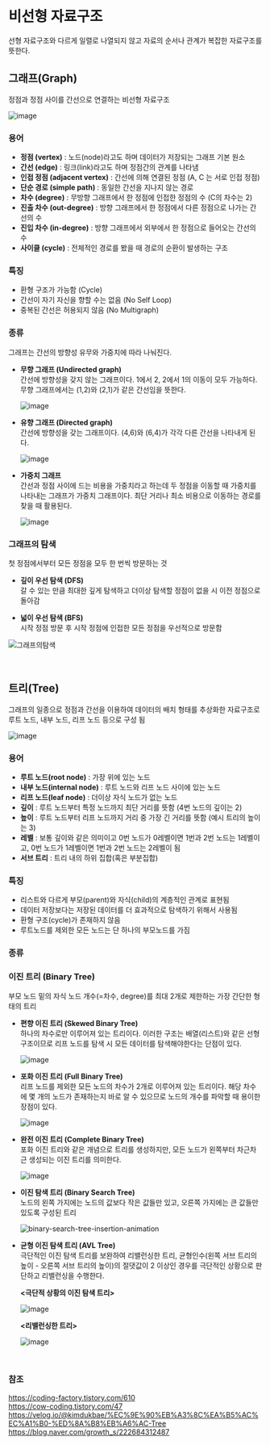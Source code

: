 # 비선형 자료구조
선형 자료구조와 다르게 일렬로 나열되지 않고 자료의 순서나 관계가 복잡한 자료구조를 뜻한다.

## **그래프(Graph)**
정점과 정점 사이를 간선으로 연결하는 비선형 자료구조 

![image](https://user-images.githubusercontent.com/108858121/209493933-82c9692e-f157-4ed2-b0dd-429e59eb6293.png)
 

### **용어** 
- **정점 (vertex)** : 노드(node)라고도 하며 데이터가 저장되는 그래프 기본 원소
- **간선 (edge)** : 링크(link)라고도 하며 정점간의 관계를 나타냄
- **인접 정점 (adjacent vertex)** : 간선에 의해 연결된 정점 (A, C 는 서로 인접 정점)
- **단순 경로 (simple path)** : 동일한 간선을 지나지 않는 경로
- **차수 (degree)** : 무방향 그래프에서 한 정점에 인접한 정점의 수 (C의 차수는 2)
- **진출 차수 (out-degree)** : 방향 그래프에서 한 정점에서 다른 정점으로 나가는 간선의 수
- **진입 차수 (in-degree)** : 방향 그래프에서 외부에서 한 정점으로 들어오는 간선의 수
- **사이클 (cycle)** : 전체적인 경로를 봤을 때 경로의 순환이 발생하는 구조

### **특징**
- 환형 구조가 가능함 (Cycle)
- 간선이 자기 자신을 향할 수는 없음 (No Self Loop)
- 중복된 간선은 허용되지 않음 (No Multigraph)

### **종류**
그래프는 간선의 방향성 유무와 가중치에 따라 나눠진다.
- **무향 그래프 (Undirected graph)**  
    간선에 방향성을 갖지 않는 그래프이다. 1에서 2, 2에서 1의 이동이 모두 가능하다. 무향 그래프에서는 (1,2)와 (2,1)가 같은 간선임을 뜻한다.

    ![image](https://user-images.githubusercontent.com/108858121/209494648-1642641e-5d4e-44c7-8e26-f0ed91ae7579.png)

- **유향 그래프 (Directed graph)**  
    간선에 방향성을 갖는 그래프이다. (4,6)와 (6,4)가 각각 다른 간선을 나타내게 된다.

    ![image](https://user-images.githubusercontent.com/108858121/209494707-9dfe8315-17c5-4eaa-813e-85e93517421c.png)

- **가중치 그래프**  
    간선과 정점 사이에 드는 비용을 가중치라고 하는데 두 정점을 이동할 때 가중치를 나타내는 그래프가 가중치 그래프이다. 최단 거리나 최소 비용으로 이동하는 경로를 찾을 때 활용된다.

    ![image](https://user-images.githubusercontent.com/108858121/209495569-0bc7283d-d84a-4d45-9f31-9997b85e4f37.png)


### **그래프의 탐색**
첫 정점에서부터 모든 정점을 모두 한 번씩 방문하는 것
- **깊이 우선 탐색 (DFS)**  
    갈 수 있는 만큼 최대한 깊게 탐색하고 더이상 탐색할 정점이 없을 시 이전 정점으로 돌아감

- **넓이 우선 탐색 (BFS)**  
    시작 정점 방문 후 시작 정점에 인접한 모든 정점을 우선적으로 방문함

![그래프의탐색](https://user-images.githubusercontent.com/108858121/209495293-b36fe233-3e8e-4bc6-90d7-fefbbae041b6.gif)

<br>

## **트리(Tree)**
그래프의 일종으로 정점과 간선을 이용하여 데이터의 배치 형태를 추상화한 자료구조로 루트 노드, 내부 노드, 리프 노드 등으로 구성 됨

![image](https://user-images.githubusercontent.com/108858121/209496315-6604e10b-9599-483d-a815-513f04480386.png)

### **용어** 
- **루트 노드(root node)** : 가장 위에 있는 노드
- **내부 노드(internal node)** : 루트 노드와 리프 노드 사이에 있는 노드
- **리프 노드(leaf node)** : 더이상 자식 노드가 없는 노드
- **깊이** : 루트 노드부터 특정 노드까지 최단 거리를 뜻함 (4번 노드의 깊이는 2)
- **높이** : 루트 노드부터 리프 노드까지 거리 중 가장 긴 거리를 뜻함 (예시 트리의 높이는 3)
- **레벨** : 보통 깊이와 같은 의미이고 0번 노드가 0레벨이면 1번과 2번 노드는 1레벨이고, 0번 노드가 1레벨이면 1번과 2번 노드는 2레벨이 됨
- **서브 트리** : 트리 내의 하위 집합(혹은 부분집합)

### **특징**
- 리스트와 다르게 부모(parent)와 자식(child)의 계층적인 관계로 표현됨
- 데이터 저장보다는 저장된 데이터를 더 효과적으로 탐색하기 위해서 사용됨
- 환형 구조(cycle)가 존재하지 않음
- 루트노드를 제외한 모든 노드는 단 하나의 부모노드를 가짐

### **종류**
### **이진 트리 (Binary Tree)**  
부모 노드 밑의 자식 노드 개수(=차수, degree)를 최대 2개로 제한하는 가장 간단한 형태의 트리

- **편향 이진 트리 (Skewed Binary Tree)**  
    하나의 차수로만 이루어져 있는 트리이다. 이러한 구조는 배열(리스트)와 같은 선형 구조이므로 리프 노드를 탐색 시 모든 데이터를 탐색해야한다는 단점이 있다.

    ![image](https://user-images.githubusercontent.com/108858121/209497515-c0f43daa-6e06-4f7d-9a60-1dd46b586544.png)

- **포화 이진 트리 (Full Binary Tree)**  
    리프 노드를 제외한 모든 노드의 차수가 2개로 이루어져 있는 트리이다. 해당 차수에 몇 개의 노드가 존재하는지 바로 알 수 있으므로 노드의 개수를 파악할 때 용이한 장점이 있다.

    ![image](https://user-images.githubusercontent.com/108858121/209497639-15343675-8a1b-43e7-8018-09ee67bef6d3.png)

- **완전 이진 트리 (Complete Binary Tree)**  
    포화 이진 트리와 같은 개념으로 트리를 생성하지만, 모든 노드가 왼쪽부터 차근차근 생성되는 이진 트리를 의미한다.

    ![image](https://user-images.githubusercontent.com/108858121/209497686-c3aba669-a3b5-4984-9f1e-0726d58f5a91.png)

- **이진 탐색 트리 (Binary Search Tree)**  
    노드의 왼쪽 가지에는 노드의 값보다 작은 값들만 있고, 오른쪽 가지에는 큰 값들만 있도록 구성된 트리

    ![binary-search-tree-insertion-animation](https://user-images.githubusercontent.com/108858121/209497845-1a410e62-e77f-4b36-abe4-c47a4233a3e3.gif)

- **균형 이진 탐색 트리 (AVL Tree)**  
    극단적인 이진 탐색 트리를 보완하여 리밸런싱한 트리, 균형인수(왼쪽 서브 트리의 높이 - 오른쪽 서브 트리의 높이)의 절댓값이 2 이상인 경우를 극단적인 상황으로 판단하고 리밸런싱을 수행한다.  

    **<극단적 상황의 이진 탐색 트리>**

    ![image](https://user-images.githubusercontent.com/108858121/209498150-adb82c0f-866e-45fa-a67e-cc67efee4953.png)

    **<리밸런싱한 트리>**
    
    ![image](https://user-images.githubusercontent.com/108858121/209498253-f7b13038-9205-452a-8c37-5d115d391ae6.png)

<!-- - **레드 블랙 트리(red-black tree)**  

    ![image](https://user-images.githubusercontent.com/108858121/209499462-469e1c87-2b55-4257-9828-cc8f06fbb055.png) -->


<br>

### **참조**
https://coding-factory.tistory.com/610  
https://cow-coding.tistory.com/47  
https://velog.io/@kimdukbae/%EC%9E%90%EB%A3%8C%EA%B5%AC%EC%A1%B0-%ED%8A%B8%EB%A6%AC-Tree  
https://blog.naver.com/growth_s/222684312487  